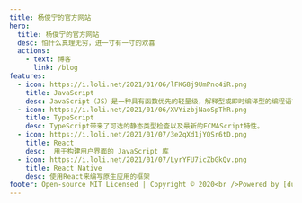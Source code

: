 ```yaml
---
title: 杨俊宁的官方网站
hero:
  title: 杨俊宁的官方网站
  desc: 怕什么真理无穷，进一寸有一寸的欢喜
  actions:
    - text: 博客
      link: /blog
features:
  - icon: https://i.loli.net/2021/01/06/lFKG8j9UmPnc4iR.png
    title: JavaScript
    desc: JavaScript（JS）是一种具有函数优先的轻量级，解释型或即时编译型的编程语言
  - icon: https://i.loli.net/2021/01/06/XVYizbjNaoSpThR.png
    title: TypeScript
    desc: TypeScript带来了可选的静态类型检查以及最新的ECMAScript特性。
  - icon: https://i.loli.net/2021/01/07/3e2qXd1jYQSr6tD.png
    title: React
    desc:  用于构建用户界面的 JavaScript 库
  - icon: https://i.loli.net/2021/01/07/LyrYFU7icZbGkQv.png
    title: React Native
    desc: 使用React来编写原生应用的框架
footer: Open-source MIT Licensed | Copyright © 2020<br />Powered by [dumi](https://d.umijs.org)
---
```

